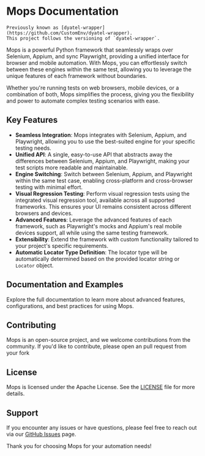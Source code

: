 # Mops Documentation

```{note}
Previously known as [dyatel-wrapper](https://github.com/CustomEnv/dyatel-wrapper). 
This project follows the versioning of `dyatel-wrapper`.
```

Mops is a powerful Python framework that seamlessly wraps over Selenium, Appium, and sync Playwright,
providing a unified interface for browser and mobile automation. With Mops, you can effortlessly switch 
between these engines within the same test, allowing you to leverage the unique features of each framework without boundaries.

Whether you're running tests on web browsers, mobile devices, or a combination of both, Mops simplifies the 
process, giving you the flexibility and power to automate complex testing scenarios with ease.

## Key Features

- **Seamless Integration**: Mops integrates with Selenium, Appium, and Playwright, allowing you to use the best-suited engine for your specific testing needs.
- **Unified API**: A single, easy-to-use API that abstracts away the differences between Selenium, Appium, and Playwright, making your test scripts more readable and maintainable.
- **Engine Switching**: Switch between Selenium, Appium, and Playwright within the same test case, enabling cross-platform and cross-browser testing with minimal effort.
- **Visual Regression Testing**: Perform visual regression tests using the integrated visual regression tool, available across all supported frameworks. This ensures your UI remains consistent across different browsers and devices.
- **Advanced Features**: Leverage the advanced features of each framework, such as Playwright's mocks and Appium's real mobile devices support, all while using the same testing framework.
- **Extensibility**: Extend the framework with custom functionality tailored to your project's specific requirements.
- **Automatic Locator Type Definition**: The locator type will be automatically determined based on the provided locator string or `Locator` object.


## Documentation and Examples
Explore the full documentation to learn more about advanced features, configurations, and best practices for using Mops.

## Contributing

Mops is an open-source project, and we welcome contributions from the community. If you'd like to contribute, please open an pull request from your fork

## License

Mops is licensed under the Apache License. See the [LICENSE](https://github.com/CustomEnv/mops/blob/master/LICENSE) file for more details.

## Support

If you encounter any issues or have questions, please feel free to reach out via our [GitHub Issues](https://github.com/CustomEnv/mops/issues) page.

Thank you for choosing Mops for your automation needs!


```{include} toc.md
```
